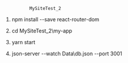               MySiteTest_2

1) npm install --save react-router-dom

2) cd MySiteTest_2\my-app

3) yarn start

4) json-server --watch Data\db.json --port 3001
